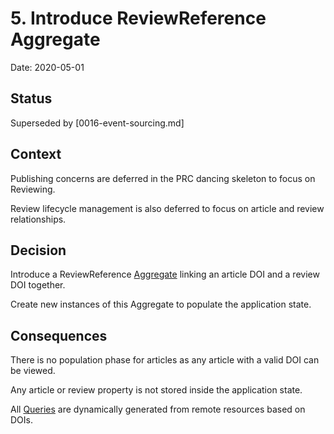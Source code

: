 # 5. Introduce ReviewReference Aggregate

Date: 2020-05-01

## Status

Superseded by [0016-event-sourcing.md]

## Context

Publishing concerns are deferred in the PRC dancing skeleton to focus on Reviewing.

Review lifecycle management is also deferred to focus on article and review relationships.

## Decision

Introduce a ReviewReference [Aggregate] linking an article DOI and a review DOI together.

Create new instances of this Aggregate to populate the application state.

## Consequences

There is no population phase for articles as any article with a valid DOI can be viewed.

Any article or review property is not stored inside the application state.

All [Queries][CQRS] are dynamically generated from remote resources based on DOIs.

[Aggregate]: https://dddcommunity.org/library/vernon_2011/6
[CQRS]: https://www.martinfowler.com/bliki/CQRS.html
